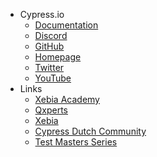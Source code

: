 - Cypress.io
  - [Documentation](https://docs.cypress.io/)
  - [Discord](https://discord.com/invite/cypress)
  - [GitHub](https://github.com/cypress-io/cypress)
  - [Homepage](https://cypress.io/)
  - [Twitter](https://twitter.com/Cypress_io)
  - [YouTube](https://www.youtube.com/channel/UC-EOsTo2l2x39e4JmSaWNRQ/videos)
- Links
  - [Xebia Academy](https://training.xebia.com/)
  - [Qxperts](https://www.qxperts.io/)
  - [Xebia](https://www.xebia.com/)
  - [Cypress Dutch Community](https://www.meetup.com/nl-NL/cypress-meetup-group-netherlands)
  - [Test Masters Series](https://www.meetup.com/Test-Masters-Series/)
